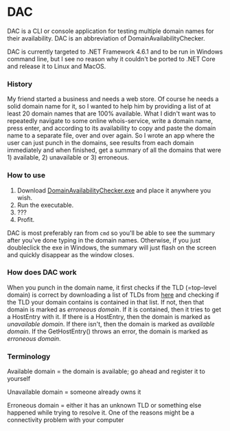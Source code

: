 # DAC

DAC is a CLI or console application for testing multiple domain names for their availability. DAC is an abbreviation of DomainAvailabilityChecker.

DAC is currently targeted to .NET Framework 4.6.1 and to be run in Windows command line, but I see no reason why it couldn't be ported to .NET Core and release it to Linux and MacOS.

### History

My friend started a business and needs a web store. Of course he needs a solid domain name for it, so I wanted to help him by providing a list of at least 20 domain names that are 100% available. What I didn't want was to repeatedly navigate to some online whois-service, write a domain name, press enter, and according to its availability to copy and paste the domain name to a separate file, over and over again. So I wrote an app where the user can just punch in the domains, see results from each domain immediately and when finished, get a summary of all the domains that were 1) available, 2) unavailable or 3) erroneous.

### How to use

1. Download [DomainAvailabilityChecker.exe](https://github.com/dahrari/DAC/raw/master/DomainAvailabilityChecker/bin/Debug/DomainAvailabilityChecker.exe) and place it anywhere you wish.
2. Run the executable.
3. ???
4. Profit.

DAC is most preferably ran from `cmd` so you'll be able to see the summary after you've done typing in the domain names. Otherwise, if you just doubleclick the exe in Windows, the summary will just flash on the screen and quickly disappear as the window closes.

### How does DAC work

When you punch in the domain name, it first checks if the TLD (=top-level domain) is correct by downloading a list of TLDs from [here](https://github.com/umpirsky/tld-list/raw/master/data/en/tld.txt) and checking if the TLD your domain contains is contained in that list. If not, then that domain is marked as *erroneous domain*. If it is contained, then it tries to get a HostEntry with it. If there is a HostEntry, then the domain is marked as *unavailable domain*. If there isn't, then the domain is marked as *available domain*. If the GetHostEntry() throws an error, the domain is marked as *erroneous domain*.

### Terminology

Available domain = the domain is available; go ahead and register it to yourself

Unavailable domain = someone already owns it

Erroneous domain = either it has an unknown TLD or something else happened while trying to resolve it. One of the reasons might be a connectivity problem with your computer

